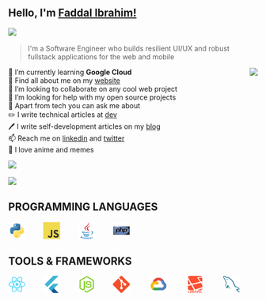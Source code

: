 ## Hello, I'm [Faddal Ibrahim!](https://blog.faddalibrahim.com)

![](https://komarev.com/ghpvc/?username=faddalibrahim&style=flat-square)

> I'm a Software Engineer who builds resilient UI/UX and robust fullstack applications for the web and mobile

<a href="https://github.com/faddalibrahim">
  <img align="right" src="https://github-readme-stats.vercel.app/api/top-langs/?username=faddalibrahim&layout=compact&theme=dracula&count_private=true&langs_count=10" />
</a>

🔭 I’m currently learning **Google Cloud**  
🌱 Find all about me on my [website](https://faddalibrahim.com)  
👯 I’m looking to collaborate on any cool web project  
🤔 I’m looking for help with my open source projects  
💬 Apart from tech you can ask me about   
✏️ I write technical articles at [dev](https://dev.to/faddalibrahim)  
🖊️ I write self-development articles on my [blog](https://blog.faddalibrahim.com)  
📫 Reach me on [linkedin](https://www.linkedin.com/in/faddalibrahim/) and [twitter](https://twitter.com/FaddalIbrahim)   
🎉 I love anime and memes

![](https://github-readme-streak-stats.herokuapp.com/?user=faddalibrahim&theme=dracula)

![](https://github-readme-stats.vercel.app/api?username=faddalibrahim&show_icons=true&include_all_commits=true&theme=dracula&count_private=true)
<br/>  

## PROGRAMMING LANGUAGES

<img src="https://github.com/devicons/devicon/blob/master/icons/python/python-original.svg" width="35px">&nbsp;&nbsp;&nbsp;&nbsp;&nbsp;&nbsp;&nbsp;&nbsp;
<img src="https://github.com/devicons/devicon/blob/master/icons/javascript/javascript-original.svg" width="35px">&nbsp;&nbsp;&nbsp;&nbsp;&nbsp;&nbsp;&nbsp;&nbsp;
<img src="https://github.com/devicons/devicon/blob/master/icons/java/java-original.svg" width="35px">&nbsp;&nbsp;&nbsp;&nbsp;&nbsp;&nbsp;&nbsp;&nbsp;
<img src="https://github.com/devicons/devicon/blob/master/icons/php/php-original.svg" width="35px">&nbsp;&nbsp;&nbsp;&nbsp;&nbsp;&nbsp;&nbsp;&nbsp;
<br/>

## TOOLS & FRAMEWORKS

<img src="https://github.com/devicons/devicon/blob/master/icons/react/react-original.svg" width="35px">&nbsp;&nbsp;&nbsp;&nbsp;&nbsp;&nbsp;&nbsp;&nbsp;
<img src="https://github.com/devicons/devicon/blob/master/icons/flutter/flutter-original.svg" width="35px">&nbsp;&nbsp;&nbsp;&nbsp;&nbsp;&nbsp;&nbsp;&nbsp;
<img src="https://github.com/devicons/devicon/blob/master/icons/nodejs/nodejs-original.svg" width="35px">&nbsp;&nbsp;&nbsp;&nbsp;&nbsp;&nbsp;&nbsp;&nbsp;
<img src="https://github.com/devicons/devicon/blob/master/icons/git/git-original.svg" width="35px">&nbsp;&nbsp;&nbsp;&nbsp;&nbsp;&nbsp;&nbsp;&nbsp;&nbsp;
<img src="https://github.com/devicons/devicon/blob/master/icons/googlecloud/googlecloud-original.svg" width="35px">&nbsp;&nbsp;&nbsp;&nbsp;&nbsp;&nbsp;&nbsp;&nbsp;&nbsp;
<img src="https://github.com/devicons/devicon/blob/master/icons/laravel/laravel-plain-wordmark.svg" width="35px">&nbsp;&nbsp;&nbsp;&nbsp;&nbsp;&nbsp;&nbsp;&nbsp;&nbsp;
<img src="https://github.com/devicons/devicon/blob/master/icons/mysql/mysql-original.svg" width="35px">&nbsp;&nbsp;&nbsp;&nbsp;&nbsp;&nbsp;&nbsp;&nbsp;&nbsp;












<!--
**faddalibrahim/faddalibrahim** is a ✨ _special_ ✨ repository because its `README.md` (this file) appears on your GitHub profile.

Here are some ideas to get you started:

- 🔭 I’m currently working on ...
- 🌱 I’m currently learning ...
- 👯 I’m looking to collaborate on ...
- 🤔 I’m looking for help with ...
- 💬 Ask me about ...
- 📫 How to reach me: ...
- 😄 Pronouns: ...
- ⚡ Fun fact: ...

**Faddal Ibrahim**
---
I build resilient UIs and robust systems for the web and mobile

I write technical articles on [dev](dev.to/faddalibrahim"dev.to/faddalibrahim")

I share my experiences and self-help tips on [my blog](blog.faddalibrahim.com"blog.faddalibrahim.com")
-->



